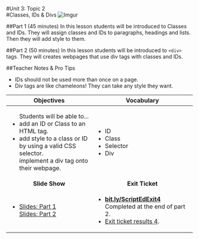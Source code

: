 #Unit 3: Topic 2  
#Classes, IDs & Divs
 ![Imgur](http://i.imgur.com/DuOsNAP.jpg)
 
##Part 1 (45 minutes)
In this lesson students will be introduced to Classes and IDs. They will assign classes and IDs to paragraphs, headings and lists. Then they will add style to them.

##Part 2 (50 minutes)
In this lesson students will be introduced to `<div>` tags. They will creates webpages that use div tags with classes and IDs.
  
##Teacher Notes & Pro Tips
* IDs should not be used more than once on a page.
* Div tags are like chameleons! They can take any style they want.

| Objectives | Vocabulary |
|-------|-------|
| <ul>Students will be able to...<li> add an ID or Class to an HTML tag.</li> <li>add style to a class or ID by using a valid CSS selector.</li> <l1>implement a div tag onto their webpage.</li></ul>  | <ul> <li>ID</li> <li>Class</li> <li>Selector</li>  <li>Div</li></ul> | 
| <center> **Slide Show** </center> |<center> **Exit Ticket** </center> |
|<ul><li>[Slides: Part 1](https://docs.google.com/presentation/d/1XfctocnELYHFexh9fHwHGjFzSD-k6E3AuDOEo1y36z8/edit#slide=id.g12ee5b58a7_0_0)</li> </li>[Slides: Part 2](https://docs.google.com/presentation/d/1XfctocnELYHFexh9fHwHGjFzSD-k6E3AuDOEo1y36z8/edit#slide=id.g1349ad4351_0_149)</li></ul>| <ul><li>[**bit.ly/ScriptEdExit4**](http://bit.ly/ScriptEdExit4) Completed at the end of part 2.</li> <li>[Exit ticket results 4](https://docs.google.com/spreadsheets/d/1f1EecSTM1mzJLIU1_6UXEVGhDwWVX9jXJSIR7zgVsRg/edit?usp=sharing).</li> </ul> | 



